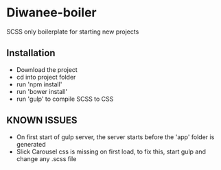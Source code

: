 # Diwanee-boiler
SCSS only boilerplate for starting new projects

## Installation
- Download the project
- cd into project folder
- run 'npm install'
- run 'bower install'
- run 'gulp' to compile SCSS to CSS


## KNOWN ISSUES
- On first start of gulp server, the server starts before the 'app' folder is generated
- Slick Carousel css is missing on first load, to fix this, start gulp and change any .scss file
